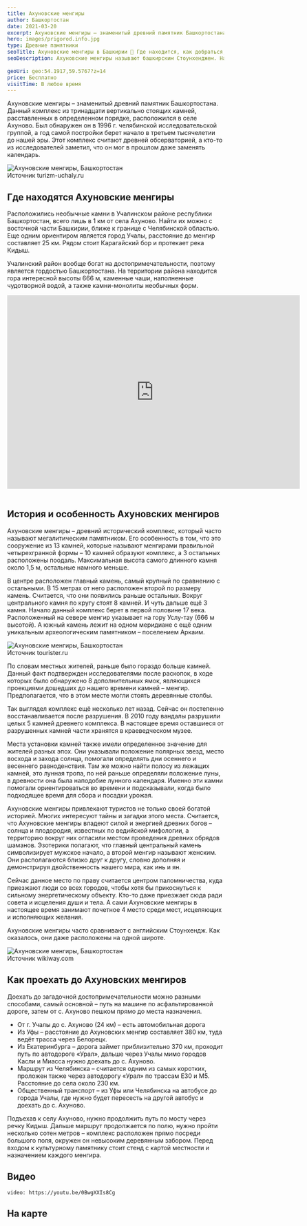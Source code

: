 ```yaml
---
title: Ахуновские менгиры
author: Башкортостан
date: 2021-03-20
excerpt: Ахуновские менгиры – знаменитый древний памятник Башкортостана.
hero: images/prigorod.info.jpg
type: Древние памятники
seoTitle: Ахуновские менгиры в Башкирии 🗿 Где находится, как добраться, фото, видео
seoDescription: Ахуновские менгиры называют башкирским Стоунхенджем. На сайте We-Travel.Today вы узнаете как добраться до Ахуновских менгир, примечательные факты о загадочном месте и качественные фото и видео.
 
geoUri: geo:54.1917,59.5767?z=14
price: Бесплатно
visitTime: В любое время
---
```


Ахуновские менгиры – знаменитый древний памятник Башкортостана. Данный комплекс из тринадцати вертикально стоящих камней, расставленных в определенном порядке, расположился в селе Ахуново. Был обнаружен он в 1996 г. челябинской исследовательской группой, а год самой постройки берет начало в третьем тысячелетии до нашей эры. Этот комплекс считают древней обсерваторией, а кто-то из исследователей заметил, что он мог в прошлом даже заменять календарь.

<div class="block__small">
   <Image src="images/turizm-uchaly.ru.jpeg" alt="Ахуновские менгиры, Башкортостан"/>
   <figcaption>Источник turizm-uchaly.ru</figcaption>
</div>

## Где находятся Ахуновские менгиры

Расположились необычные камни в Учалинском районе республики Башкортостан, всего лишь в 1 км от села Ахуново. Найти их можно с восточной части Башкирии, ближе к границе с Челябинской областью. Еще одним ориентиром является город Учалы, расстояние до менгир составляет 25 км. Рядом стоит Карагайский бор и протекает река Кидыш.

Учалинский район вообще богат на достопримечательности, поэтому является гордостью Башкортостана. На территории района находится гора интересной высоты 666 м, каменные чаши, наполненные чудотворной водой, а также камни-монолиты необычных форм.

<iframe src="https://www.google.com/maps/embed?pb=!4v1616227201164!6m8!1m7!1sCAoSLEFGMVFpcE5KRVZfR3ZYSjdBUTJzcXRkTnRsRlZPVURac0pBVG5jZlpVVjFS!2m2!1d54.19164710388114!2d59.57653009627757!3f38.62549336500143!4f-14.087823867557944!5f0.5970117501821992" width="680" height="450" style="border:0;" allowfullscreen="" loading="lazy"></iframe>
<br></br>


## История и особенность Ахуновских менгиров

Ахуновские менгиры – древний исторический комплекс, который часто называют мегалитическим памятником. Его особенность в том, что это сооружение из 13 камней, которые называют менгирами правильной четырехгранной формы – 10 камней образуют комплекс, а 3 остальных расположены поодаль. Максимальная высота самого длинного камня около 1,5 м, остальные намного меньше.

В центре расположен главный камень, самый крупный по сравнению с остальными. В 15 метрах от него расположен второй по размеру камень. Считается, что они появились раньше остальных. Вокруг центрального камня по кругу стоят 8 камней. И чуть дальше ещё 3 камня. Начало данный комплекс берет в первой половине 17 века. Расположенный на севере менгир указывает на гору Услу-тау (666 м высотой). А южный камень лежит на одном меридиане с ещё одним уникальным археологическим памятником – поселением Аркаим.

<div class="block__small">
   <Image src="images/tourister.ru.jpg" alt="Ахуновские менгиры, Башкортостан"/>
   <figcaption>Источник tourister.ru</figcaption>
</div>

По словам местных жителей, раньше было гораздо больше камней. Данный факт подтвержден исследователями после раскопок, в ходе которых было обнаружено 8 дополнительных ямок, являющихся проекциями дошедших до нашего времени камней – менгир. Предполагается, что в этом месте могли стоять деревянные столбы.

Так выглядел комплекс ещё несколько лет назад. Сейчас он постепенно восстанавливается после разрушения. В 2010 году вандалы разрушили целых 5 камней древнего комплекса. В настоящее время оставшиеся от разрушенных камней части хранятся в краеведческом музее.

Места установки камней также имели определенное значение для жителей разных эпох. Они указывали положение полярных звезд, место восхода и захода солнца, помогали определять дни осеннего и весеннего равноденствия. Там же можно найти полосу из лежащих камней, это лунная тропа, по ней раньше определяли положение луны, в древности она была наподобие лунного календаря. Именно эти камни помогали ориентироваться во времени и подсказывали, когда было подходящее время для сбора и посадки урожая.

Ахуновские менгиры привлекают туристов не только своей богатой историей. Многих интересуют тайны и загадки этого места. Считается, что Ахуновские менгиры владеют силой и энергией древних богов – солнца и плодородия, известных по ведийской мифологии, а территорию вокруг них огласили местом проведения древних обрядов шаманов. Эзотерики полагают, что главный центральный камень символизирует мужское начало, а второй менгир называют женским. Они располагаются близко друг к другу, словно дополняя и демонстрируя двойственность нашего мира, как инь и ян.

Сейчас данное место по праву считается центром паломничества, куда приезжают люди со всех городов, чтобы хотя бы прикоснуться к сильному энергетическому объекту. Кто-то даже приезжает сюда ради совета и исцеления души и тела. А сами Ахуновские менгиры в настоящее время занимают почетное 4 место среди мест, исцеляющих и исполняющих желания.

Ахуновские менгиры часто сравнивают с английским Стоунхендж. Как оказалось, они даже расположены на одной широте. 

<div class="block__small">
   <Image src="images/wikiway.com.jpeg" alt="Ахуновские менгиры, Башкортостан"/>
   <figcaption>Источник wikiway.com</figcaption>
</div>


## Как проехать до Ахуновских менгиров

Доехать до загадочной достопримечательности можно разными способами, самый основной – путь на машине по асфальтированной дороге, затем от с. Ахуново пешком прямо до места назначения.
- От г. Учалы до с. Ахуново (24 км) – есть автомобильная дорога
- Из Уфы – расстояние до Ахуновских менгир составляет 380 км, туда ведёт трасса через Белорецк.
- Из Екатеринбурга – дорога займет приблизительно 370 км, проходит путь по автодороге «Урал», дальше через Учалы мимо городов Касли и Миасса нужно доехать до с. Ахуново.
- Маршрут из Челябинска – считается одним из самых коротких, проложен также через автодорогу «Урал» по трассам E30 и M5. Расстояние до села около 230 км.
- Общественный транспорт – из Уфы или Челябинска на автобусе до города Учалы, где нужно будет пересесть на другой автобус и доехать до с. Ахуново.



Подъехав к селу Ахуново, нужно продолжить путь по мосту через речку Кидыш. Дальше маршрут продолжается по полю, нужно пройти несколько сотен метров – комплекс расположен прямо посреди большого поля, окружен он невысоким деревянным забором. Перед входом к культурному памятнику стоит стенд с картой местности и назначением каждого менгира.



## Видео
`video: https://youtu.be/0BwgXXIs8Cg`  
  

## На карте




